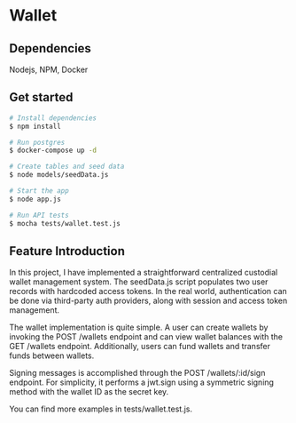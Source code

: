 # Wallet

## Dependencies

Nodejs, NPM, Docker

## Get started

```bash
# Install dependencies
$ npm install

# Run postgres
$ docker-compose up -d

# Create tables and seed data
$ node models/seedData.js

# Start the app
$ node app.js

# Run API tests
$ mocha tests/wallet.test.js

```

## Feature Introduction

In this project, I have implemented a straightforward centralized custodial wallet management system. The seedData.js script populates two user records with hardcoded access tokens. In the real world, authentication can be done via third-party auth providers, along with session and access token management.

The wallet implementation is quite simple. A user can create wallets by invoking the POST /wallets endpoint and can view wallet balances with the GET /wallets endpoint. Additionally, users can fund wallets and transfer funds between wallets.

Signing messages is accomplished through the POST /wallets/:id/sign endpoint. For simplicity, it performs a jwt.sign using a symmetric signing method with the wallet ID as the secret key.

You can find more examples in tests/wallet.test.js.